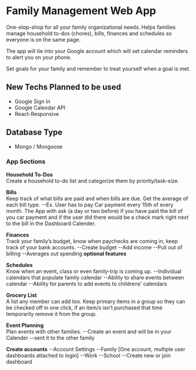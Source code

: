 # Family Management Web App

One-stop-shop for all your family organizational needs. Helps families manage household to-dos (chores), bills, finances and schedules so everyone is on the same page.

The app will tie into your Google account which will set calendar reminders to alert you on your phone.

Set goals for your family and remember to treat yourself when a goal is met.

## New Techs Planned to be used
- Google Sign In
- Google Calendar API
- React-Responsive

## Database Type
- Mongo / Mongoose


### App Sections 
**Household To-Dos**  
Create a household to-do list and categorize them by priority/task-size.

**Bills**  
Keep track of what bills are paid and when bills are due. Get the average of each bill type.
    --Ex. User has to pay Car payment every 15th of every month. The App with ask (a day or two before) if you have paid the bill of you car payment and if the user did there would be a check mark right next to the bill in the Dashboard Calender.

**Finances**  
Track your family’s budget, know when paychecks are coming in, keep track of your bank accounts.
    --Create budget
    --Add income
    --Pull out of billing
    --Averages out spending
**optional features**


**Schedules**  
Know when an event, class or even family-trip is coming up.
    --Individual calendars that populate family calendar
    --Ability to share events between calendar
    --Ability for parents to add events to childrens’ calendars

**Grocery List**  
A list any member can add too. Keep primary items in a group so they can be checked off in one click, if an item/s isn’t purchased that time temporarily remove it from the group.

**Event Planning**  
Plan events with other families.
    --Create an event and will be in your Calender
    --sent it to the other family

**Create accounts**
    --Account Settings
        --Family [One account, multiple user dashboards attached to login]
        --Work
        --School
        --Create new or join dashboard
